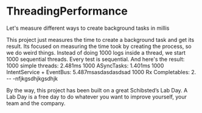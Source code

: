 # ThreadingPerformance
Let's measure different ways to create background tasks in millis

This project just measures the time to create a background task and get its result. Its focused on measuring the time took by creating the process, so we do weird things. Instead of doing 1000 logs inside a thread, we start 1000 sequential threads. Every test is sequential. And here's the result:
1000 simple threads: 2.481ms
1000 ASyncTasks: 1.401ms
1000 IntentService + EventBus: 5.487msasdasdasdsad
1000 Rx Completables: 2. -- -nfjkgsdhjkgsdhjk

By the way, this project has been built on a great Schibsted’s Lab Day. A Lab Day is a free day to do whatever you want to improve yourself, your team and the company.
